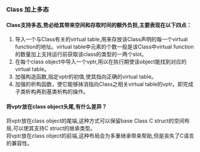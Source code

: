 ### Class 加上多态
#### Class支持多态,势必给其带来空间和存取时间的额外负担,主要表现在以下四点：
1. 导入一个与Class有关的virtual table,用来存放该Class声明的每一个virtual function的地址。virtual table中元素的个数一般是该Class中virtual function
的数量加上支持运行前获取该class的类型的一两个slot。
2. 在每个class object中导入一个vptr,用以在执行期使该object能找到对应的virtual table。
3. 加强构造函数,指定vptr的初值,使其指向正确的virtual table。
4. 加强的析构函数，使它能够抹消指向Class之相关virtual table的vptr。即完成子类析构再到基类析构的操作。

#### 将vptr放在class object头尾,有什么差异？
将vptr放在class object的尾端,这种方式可以保留base Class C struct的空间布局,可以使其支持C struct的继承类型。  
将vptr放在class object的前端,这种布局会为多重继承带来帮助,但是丧失了C语言的兼容性。
